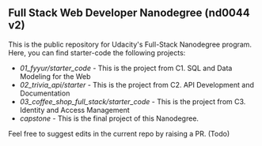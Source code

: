 ## Full Stack Web Developer Nanodegree (nd0044 v2)
This is the public repository for Udacity's Full-Stack Nanodegree program. Here, you can find starter-code the following projects:

* *01_fyyur/starter_code* - This is the project from C1. SQL and Data Modeling for the Web
* *02_trivia_api/starter* - This is the project from C2. API Development and Documentation
* *03_coffee_shop_full_stack/starter_code* - This is the project from C3. Identity and Access Management
* *capstone* - This is the final project of this Nanodegree.

Feel free to suggest edits in the current repo by raising a PR.
(Todo)

